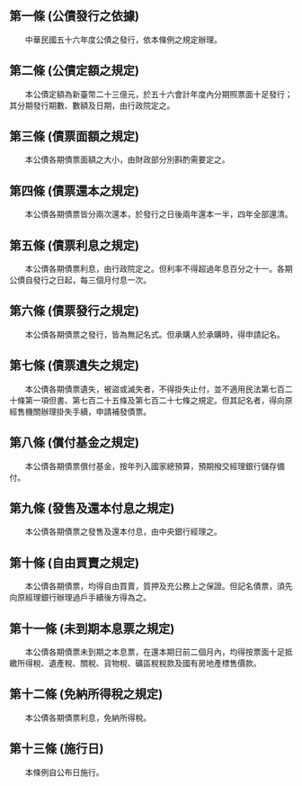 第一條 (公債發行之依據)
-----------------------
　　中華民國五十六年度公債之發行，依本條例之規定辦理。  


第二條 (公債定額之規定)
-----------------------
　　本公債定額為新臺幣二十三億元，於五十六會計年度內分期照票面十足發行；其分期發行期數、數額及日期，由行政院定之。  


第三條 (債票面額之規定)
-----------------------
　　本公債各期債票面額之大小，由財政部分別斟酌需要定之。  


第四條 (債票還本之規定)
-----------------------
　　本公債各期債票皆分兩次還本，於發行之日後兩年還本一半，四年全部還清。  


第五條 (債票利息之規定)
-----------------------
　　本公債各期債票利息，由行政院定之。但利率不得超過年息百分之十一。各期公債自發行之日起，每三個月付息一次。  


第六條 (債票發行之規定)
-----------------------
　　本公債各期債票之發行，皆為無記名式。但承購人於承購時，得申請記名。  


第七條 (債票遺失之規定)
-----------------------
　　本公債各期債票遺失，被盜或滅失者，不得掛失止付，並不適用民法第七百二十條第一項但書、第七百二十五條及第七百二十七條之規定。但其記名者，得向原經售機關辦理掛失手續，申請補發債票。  


第八條 (償付基金之規定)
-----------------------
　　本公債各期債票償付基金，按年列入國家總預算，預期撥交經理銀行儲存備付。  


第九條 (發售及還本付息之規定)
-----------------------------
　　本公債各期債票之發售及還本付息，由中央銀行經理之。  


第十條 (自由買賣之規定)
-----------------------
　　本公債各期債票，均得自由買賣，質押及充公務上之保證。但記名債票，須先向原經理銀行辦理過戶手續後方得為之。  


第十一條 (未到期本息票之規定)
-----------------------------
　　本公債各期債票未到期之本息票，在還本期日前二個月內，均得按票面十足抵繳所得稅、遺產稅、關稅、貨物稅、礦區稅稅款及國有房地產標售價款。  


第十二條 (免納所得稅之規定)
---------------------------
　　本公債各期債票利息，免納所得稅。  


第十三條 (施行日)
-----------------
　　本條例自公布日施行。